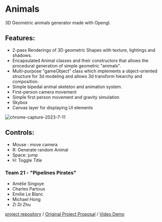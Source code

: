 # Animals 
3D Geometric animals generator made with Opengl. <br>
## Features:
- 2-pass Renderings of 3D geometric Shapes with texture, lightings and shadows.
- Encapsulated Animal classes and their constructors that allows the procedural generation of simple geometric "animals".
- Multi-purpose "gameObject" class which implements a object-oriented structure for 3d modeling and allows 3d transform hiearchy and composition.
- Simple bipedal animal skeleton and animation system.
- First-person camera movement
- Simple first person movement and gravity simulation
- Skybox
- Canvas layer for displaying UI elements

![chrome-capture-2023-7-11](https://github.com/AmelieSing/COMP371/assets/40129612/45b6dceb-34f1-4a86-8f83-642a947510d6)

## Controls:
- Mouse : move camera
- R: Generate random Animal
- Space: jump
- H: Toggle Title

### Team 21 - "Pipelines Pirates"
- Amélie Singoye
- Charles Partous
- Emilie Le Blanc
- Michael Hong
- Zi Di Zhu

[project repository](https://github.com/AmelieSing/COMP371/) / [Original Project Proposal](https://docs.google.com/presentation/d/1Nm4k64vbQz6VPOj2YlS4j0XOhi3_zk4nit-rBKwVM9I/edit?usp=sharing) / [Video Demo](https://www.youtube.com/watch?v=qprQn4G310A&ab_channel=nebularswamp)

